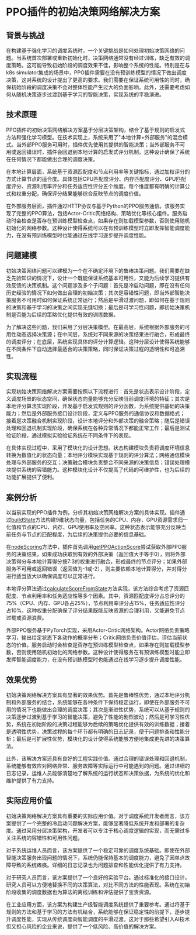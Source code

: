 # PPO插件的初始决策网络解决方案

## 背景与挑战

在构建基于强化学习的调度系统时，一个关键挑战是如何处理初始决策网络的问题。当系统首次部署或重新初始化时，决策网络通常没有经过训练，缺乏有效的调度策略。这可能导致初始阶段的调度效果不佳，影响整个系统的性能。特别是在与k8s simulator集成的场景中，PPO插件需要在没有预训练模型的情况下做出调度决策，这对系统的设计提出了更高的要求。我们需要在保证系统可用性的同时，确保初始阶段的调度决策不会对整体性能产生过大的负面影响。此外，还需要考虑如何从随机决策逐步过渡到基于学习的智能决策，实现系统的平稳演进。

## 技术原理

PPO插件的初始决策网络解决方案基于分层决策架构，结合了基于规则的启发式方法和强化学习模型。在技术实现上，系统采用了"本地计算+外部服务"的混合模式。当外部PPO服务可用时，插件优先使用其提供的智能决策；当外部服务不可用或返回错误时，插件会回退到本地计算的启发式评分机制。这种设计确保了系统在任何情况下都能做出合理的调度决策。

在本地计算层面，系统基于资源匹配度和节点利用率等关键指标，通过加权评分的方式计算节点的适合度。具体包括CPU匹配度评分、内存匹配度评分、GPU匹配度评分、资源利用率评分和任务适应性评分五个维度。每个维度都有明确的计算公式和权重分配，确保评分结果能够综合反映节点的调度价值。

在外部服务层面，插件通过HTTP协议与基于Python的PPO服务通信。该服务实现了完整的PPO算法，包括Actor-Critic网络结构、策略优化等核心组件。服务启动时会检查是否存在预训练模型检查点，如果存在则加载模型参数，否则使用随机初始化的网络参数。这种设计使得系统可以在有预训练模型时立即发挥智能调度能力，在没有预训练模型时也能通过在线学习逐步提升调度性能。

## 问题建模

初始决策网络问题可以建模为一个在不确定环境下的鲁棒决策问题。我们需要在缺乏先验知识的情况下，设计一个既能保证系统基本可用性，又能为后续学习提供有效反馈的决策机制。这个问题涉及多个子问题：首先是冷启动问题，即在没有任何历史经验的情况下如何做出合理的初始决策；其次是容错性问题，即当外部智能决策服务不可用时如何保证系统正常运行；然后是平滑过渡问题，即如何在基于规则的决策和基于学习的决策之间实现无缝切换；最后是可学习性问题，即初始决策机制是否能为后续的策略优化提供有效的训练数据。

为了解决这些问题，我们采用了分层决策模型。在最高层，系统根据外部服务的可用性动态选择决策源；在中间层，系统对不同来源的决策结果进行融合，形成最终的调度评分；在底层，系统实现具体的评分计算逻辑。这种分层设计使得系统能够在不同条件下自动选择最适合的决策策略，同时保证决策过程的透明性和可追溯性。

## 实现流程

实现初始决策网络解决方案需要按照以下流程进行：首先是状态表示设计阶段，定义调度场景的状态空间，确保状态向量能够充分反映当前调度环境的特征；其次是本地评分算法实现阶段，开发基于启发式规则的评分函数，为系统提供基础的决策能力；然后是外部服务接口设计阶段，定义与PPO服务的通信协议和数据格式；接着是决策融合机制实现阶段，设计本地评分和外部决策的融合策略；随后是错误处理和回退机制实现阶段，确保系统在各种异常情况下都能正常工作；最后是测试验证阶段，通过模拟实验验证系统在不同条件下的表现。

在具体实现过程中，采用了模块化的设计思想。状态构建模块负责将调度环境信息转换为数值化的状态向量；本地评分模块实现基于规则的评分算法；网络通信模块处理与外部服务的交互；决策融合模块负责整合不同来源的决策信息；错误处理模块提供系统的容错能力。这种模块化设计不仅提高了代码的可维护性，也为后续的功能扩展提供了便利。

## 案例分析

以当前实现的PPO插件为例，分析其初始决策网络解决方案的具体实现。插件通过[buildState](file://E:\GO_projects\k8s_simulator\Volcano%20Simulation\Volcano_simulator\pkg\scheduler\plugins\ppo\ppo.go#L209-L297)方法构建9维状态向量，包括任务的CPU、内存、GPU资源需求归一化值和节点的CPU、内存、GPU使用率及空闲率。这种状态表示能够充分反映当前任务与节点的匹配程度，为后续的决策提供必要的信息基础。

在[nodeScoring](file://E:\GO_projects\k8s_simulator\Volcano%20Simulation\Volcano_simulator\pkg\scheduler\plugins\ppo\ppo.go#L136-L167)方法中，插件首先调用[getPPOActionScore](file://E:\GO_projects\k8s_simulator\Volcano%20Simulation\Volcano_simulator\pkg\scheduler\plugins\ppo\ppo.go#L404-L502)尝试获取外部PPO服务的决策结果。如果成功获取到有效的外部决策（返回值大于等于0），则将外部决策得分与本地计算得分按7:3的权重进行融合，形成最终的节点评分；如果外部服务不可用或返回错误（返回值为-1或-2），则主要依赖本地计算得分，并对得分进行适当放大以确保调度可以正常进行。

本地评分算法通过[calculateScoreFromState](file://E:\GO_projects\k8s_simulator\Volcano%20Simulation\Volcano_simulator\pkg\scheduler\plugins\ppo\ppo.go#L299-L374)方法实现，该方法综合考虑了资源匹配度、节点利用率和任务适应性等多个因素。其中，资源匹配度评分占总评分的75%（CPU、内存、GPU各占25%），节点利用率评分占15%，任务适应性评分占10%。这种权重分配确保了评分结果既能反映资源的合理利用，又能避免节点过载或资源浪费。

外部PPO服务基于PyTorch实现，采用Actor-Critic网络架构。Actor网络负责策略学习，输出给定状态下各动作的概率分布；Critic网络负责价值评估，评估当前状态的价值。服务启动时会检查是否存在预训练模型检查点，如果存在则加载模型参数，否则使用随机初始化的网络参数。这种设计使得服务在有预训练模型时能立即发挥智能调度能力，在没有预训练模型时也能通过在线学习逐步提升调度性能。

## 效果优势

初始决策网络解决方案具有显著的效果优势。首先是鲁棒性优势，通过本地评分机制和外部服务的结合，系统能够在各种条件下保持稳定运行，即使在外部服务不可用的情况下也能做出合理的调度决策；其次是渐进性优势，系统可以从基于规则的决策逐步过渡到基于学习的智能决策，避免了性能的剧烈波动；然后是可学习性优势，系统在初始阶段的决策过程能够为后续的策略优化提供有效的训练数据；接着是透明性优势，决策过程的每个环节都有明确的日志记录，便于问题排查和性能分析；最后是可扩展性优势，模块化的设计使得系统能够方便地集成更先进的决策算法。

此外，该解决方案还具有良好的工程实践价值。通过合理的错误处理和回退机制，系统能够有效应对网络异常、服务故障等实际运行中可能遇到的问题。通过详细的日志记录，运维人员能够清楚地了解系统的运行状态和决策依据，为系统的优化和维护提供了有力支持。

## 实际应用价值

初始决策网络解决方案具有重要的实际应用价值。对于调度系统开发者而言，该方案提供了一个完整的冷启动问题解决方案，能够显著降低系统开发和部署的复杂度。通过采用分层决策架构，开发者可以专注于核心调度逻辑的实现，而无需过多关注系统的容错性和可用性问题。

对于系统运维人员而言，该方案提供了一个稳定可靠的调度系统基础。即使在外部智能决策服务出现问题的情况下，系统仍能保持基本的调度能力，避免了因单点故障导致的系统瘫痪。详细的日志记录也为问题排查和性能优化提供了有力支持。

对于研究人员而言，该方案提供了一个良好的实验平台。通过标准化的接口设计，研究人员可以方便地替换不同的决策算法，对比不同方法的性能表现。系统在初始阶段收集的调度数据也为算法的离线训练和评估提供了宝贵资源。

在工业应用方面，该方案为构建生产级智能调度系统提供了重要参考。通过将基于规则的方法和基于学习的方法有机结合，系统能够在保证稳定性的前提下，逐步提升调度性能，实现从传统调度向智能调度的平滑过渡。这对于那些希望引入AI技术但又担心风险的企业来说，提供了一个低风险、高价值的解决方案。